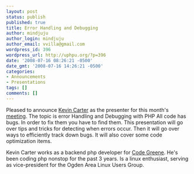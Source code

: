 ```yaml
---
layout: post
status: publish
published: true
title: Error Handling and Debugging
author: mindjuju
author_login: mindjuju
author_email: vvilla@gmail.com
wordpress_id: 396
wordpress_url: http://uphpu.org/?p=396
date: '2008-07-16 08:26:21 -0500'
date_gmt: '2008-07-16 14:26:21 -0500'
categories:
- Announcements
- Presentations
tags: []
comments: []
---
```

<p>Pleased to announce <a href="http://dexterthedragon.com">Kevin Carter</a> as the presenter for this month's <a href="/events">meeting</a>.  The topic is error Handling and Debugging with PHP All code has bugs. In order to fix them you have to find them. This presentation will go over tips and tricks for detecting when errors occur. Then it will go over ways to efficiently track down bugs. It will also cover some code optimization items.</p>
<p>Kevin Carter works as a backend php developer for <a href="http://codegreene.com/">Code Greene</a>. He's been coding php nonstop for the past 3 years. Is a linux enthusiast, serving as vice-president for the Ogden Area Linux Users Group.</p>
